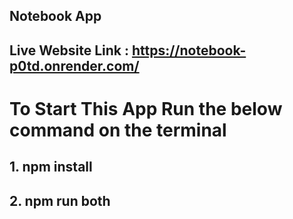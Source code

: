 ## Notebook App

## Live Website Link : https://notebook-p0td.onrender.com/
# To Start This App Run the below command on the terminal
## 1. npm install
## 2. npm run both
